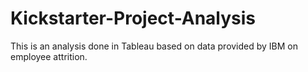 # Kickstarter-Project-Analysis
This is an analysis done in Tableau based on data provided by IBM on employee attrition.
